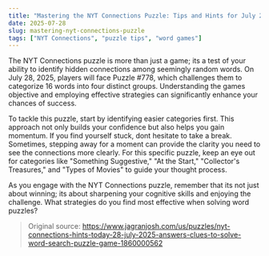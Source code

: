 ```yaml
---
title: "Mastering the NYT Connections Puzzle: Tips and Hints for July 28, 2025"
date: 2025-07-28
slug: mastering-nyt-connections-puzzle
tags: ["NYT Connections", "puzzle tips", "word games"]
---
```


The NYT Connections puzzle is more than just a game; its a test of your ability to identify hidden connections among seemingly random words. On July 28, 2025, players will face Puzzle #778, which challenges them to categorize 16 words into four distinct groups. Understanding the games objective and employing effective strategies can significantly enhance your chances of success.

To tackle this puzzle, start by identifying easier categories first. This approach not only builds your confidence but also helps you gain momentum. If you find yourself stuck, dont hesitate to take a break. Sometimes, stepping away for a moment can provide the clarity you need to see the connections more clearly. For this specific puzzle, keep an eye out for categories like "Something Suggestive," "At the Start," "Collector's Treasures," and "Types of Movies" to guide your thought process.

As you engage with the NYT Connections puzzle, remember that its not just about winning; its about sharpening your cognitive skills and enjoying the challenge. What strategies do you find most effective when solving word puzzles?
> Original source: https://www.jagranjosh.com/us/puzzles/nyt-connections-hints-today-28-july-2025-answers-clues-to-solve-word-search-puzzle-game-1860000562